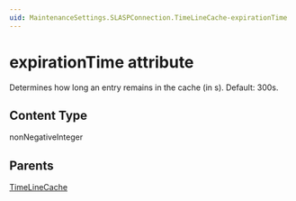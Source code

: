 ```yaml
---
uid: MaintenanceSettings.SLASPConnection.TimeLineCache-expirationTime
---
```


# expirationTime attribute

Determines how long an entry remains in the cache (in s). Default: 300s.

## Content Type

nonNegativeInteger

## Parents

[TimeLineCache](xref:MaintenanceSettings.SLASPConnection.TimeLineCache)
